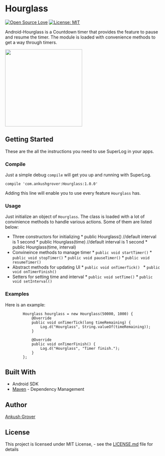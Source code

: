 # Hourglass

[![Open Source Love](https://badges.frapsoft.com/os/v2/open-source.svg?v=103)](https://github.com/groverankush/Hourglass)
[![License: MIT](https://img.shields.io/badge/License-MIT-yellow.svg)](https://opensource.org/licenses/MIT)



Android-Hourglass is a Countdown timer that provides the feature to pause and resume the timer. The module is loaded with convenience methods to get a way through timers.


<img src="https://github.com/groverankush/Hourglass/tree/master/media/hourglass_demo.gif" width="250"/>


## Getting Started

These are the all the instructions you need to use SuperLog in your apps.

### Compile

Just a simple debug `compile` will get you up and running with SuperLog.

```
compile 'com.ankushgrover:Hourglass:1.0.0'
```

Adding this line will enable you to use every feature `Hourglass` has.


### Usage

Just initialize an object of `Hourglass`. The class is loaded with a lot of convinience methods to handle various actions. Some of them are listed below:

* Three constructors for initializing
        * public Hourglass()       //default interval is 1 second
        * public Hourglass(time)   //default interval is 1 second 
        * public Hourglass(time, interval)
* Convineince methods to manage timer
        * `public void startTimer()`
        * `public void stopTimer()`
        * `public void pauseTimer()`
        * `public void resumeTimer()`
* Abstract methods for updating UI
        * `public void onTimerTick() `
        * `public void onTimerFinish() `
* Setters for setting time and interval
        * `public void setTime()`
        * `public void setInterval()`
        
        
### Examples

Here is an example:

```
        Hourglass hourglass = new Hourglass(50000, 1000) {
            @Override
            public void onTimerTick(long timeRemaining) {
                Log.d("Hourglass", String.valueOf(timeRemaining));
            }

            @Override
            public void onTimerFinish() {
                Log.d("Hourglass", "Timer finish.");
            }
        };

```

## Built With

* Android SDK
* [Maven](https://bintray.com/ankushgrover) - Dependency Management


## Author

[Ankush Grover](https://ankushgrover.com/)


## License

This project is licensed under MIT License, - see the [LICENSE.md](https://github.com/groverankush/Hourglass/blob/master/LICENSE) file for details

